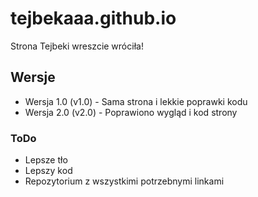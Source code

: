 

# tejbekaaa.github.io

Strona Tejbeki wreszcie wróciła! 

## Wersje

- Wersja 1.0 (v1.0) - Sama strona i lekkie poprawki kodu 
- Wersja 2.0 (v2.0) - Poprawiono wygląd i kod strony



### ToDo 

- Lepsze tło
- Lepszy kod
- Repozytorium z wszystkimi potrzebnymi linkami



